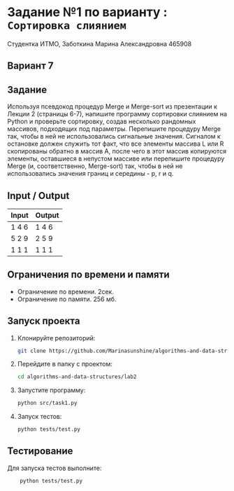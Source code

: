 # Задание №1 по варианту  : `Сортировка слиянием`
Студентка ИТМО,  Заботкина Марина Александровна 465908

## Вариант 7

## Задание 
Используя псевдокод процедур Merge и Merge-sort из презентации к Лекции 2 (страницы 6-7), напишите программу сортировки слиянием на Python и
проверьте сортировку, создав несколько рандомных массивов, подходящих под параметры. Перепишите процедуру Merge так, чтобы в ней не использовались сигнальные значения. Сигналом к остановке должен служить тот факт, что все
элементы массива L или R скопированы обратно в массив A, после чего в этот массив копируются элементы, оставшиеся в непустом массиве или перепишите процедуру Merge (и, соответственно, Merge-sort) так, чтобы
в ней не использовались значения границ и середины - p, r и q.

## Input / Output 

| Input    | Output   |
|----------|----------|
| 1 4 6    | 1 4 6    |
| 5 2 9    | 2 5 9    |
| 1 1 1    | 1 1 1    |

## Ограничения по времени и памяти

- Ограничение по времени. 2сек.
- Ограничение по памяти. 256 мб.


## Запуск проекта
1. Клонируйте репозиторий:
   ```bash
   git clone https://github.com/Marinasunshine/algorithms-and-data-structures.git
   ```
2. Перейдите в папку с проектом:
   ```bash
   cd algorithms-and-data-structures/lab2
   ```
3. Запустите программу:
   ```bash
   python src/task1.py
   ```

4. Запуск тестов:
   ```bash
   python tests/test.py
   ```


## Тестирование
Для запуска тестов выполните:
```bash
    python tests/test.py
```
